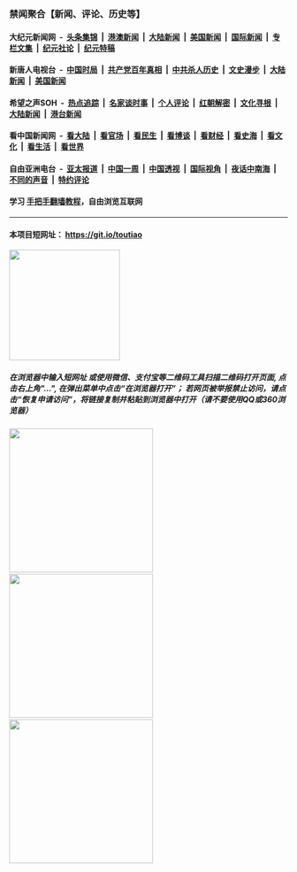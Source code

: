 ### 禁闻聚合【新闻、评论、历史等】

#### 大纪元新闻网 &nbsp;-&nbsp; [头条集锦](indexes/E头条集锦.md?t=02031844) &nbsp;|&nbsp; [港澳新闻](indexes/E港澳新闻.md?t=02031844)  &nbsp;|&nbsp; [大陆新闻](indexes/E大陆新闻.md?t=02031844) &nbsp;|&nbsp; [美国新闻](indexes/E美国新闻.md?t=02031844) &nbsp;|&nbsp; [国际新闻](indexes/E国际新闻.md?t=02031844) &nbsp;|&nbsp; [专栏文集](indexes/E专栏文集.md?t=02031844) &nbsp;|&nbsp; [纪元社论](indexes/E纪元社论.md?t=02031844) &nbsp;|&nbsp; [纪元特稿](indexes/E纪元特稿.md?t=02031844) 

#### 新唐人电视台 &nbsp;-&nbsp; [中国时局](indexes/N中国时局.md?t=02031844) &nbsp;|&nbsp; [共产党百年真相](indexes/N共产党百年真相.md?t=02031844) &nbsp;|&nbsp; [中共杀人历史](indexes/N中共杀人历史.md?t=02031844) &nbsp;|&nbsp; [文史漫步](indexes/N文史漫步.md?t=02031844) &nbsp;|&nbsp; [大陆新闻](indexes/N大陆新闻.md?t=02031844) &nbsp;|&nbsp; [美国新闻](indexes/N美国新闻.md?t=02031844)

#### 希望之声SOH &nbsp;-&nbsp; [热点追踪](indexes/H热点追踪.md?t=02031844) &nbsp;|&nbsp; [名家谈时事](indexes/H名家谈时事.md?t=02031844) &nbsp;|&nbsp; [个人评论](indexes/H个人评论.md?t=02031844)  &nbsp;|&nbsp; [红朝解密](indexes/H红朝解密.md?t=02031844) &nbsp;|&nbsp; [文化寻根](indexes/H文化寻根.md?t=02031844) &nbsp;|&nbsp; [大陆新闻](indexes/H大陆新闻.md?t=02031844) &nbsp;|&nbsp; [港台新闻](indexes/H港台新闻.md?t=02031844)

#### 看中国新闻网 &nbsp;-&nbsp; [看大陆](indexes/S看大陆.md?t=02031844) &nbsp;|&nbsp; [看官场](indexes/S看官场.md?t=02031844) &nbsp;|&nbsp; [看民生](indexes/S看民生.md?t=02031844)  &nbsp;|&nbsp; [看博谈](indexes/S看博谈.md?t=02031844) &nbsp;|&nbsp; [看财经](indexes/S看财经.md?t=02031844) &nbsp;|&nbsp; [看史海](indexes/S看史海.md?t=02031844) &nbsp;|&nbsp; [看文化](indexes/S看文化.md?t=02031844) &nbsp;|&nbsp; [看生活](indexes/S看生活.md?t=02031844) &nbsp;|&nbsp; [看世界](indexes/S看世界.md?t=02031844)

#### 自由亚洲电台 &nbsp;-&nbsp; [亚太报道](indexes/R亚太报道.md?t=02031844) &nbsp;|&nbsp; [中国一周](indexes/R中国一周.md?t=02031844) &nbsp;|&nbsp; [中国透视](indexes/R中国透视.md?t=02031844)  &nbsp;|&nbsp; [国际视角](indexes/R国际视角.md?t=02031844) &nbsp;|&nbsp; [夜话中南海](indexes/R夜话中南海.md?t=02031844) &nbsp;|&nbsp; [不同的声音](indexes/R不同的声音.md?t=02031844) &nbsp;|&nbsp; [特约评论](indexes/R特约评论.md?t=02031844)

#### 学习 [手把手翻墙教程](https://github.com/gfw-breaker/guides/wiki)，自由浏览互联网

----

#### 本项目短网址： https://git.io/toutiao
<img src="https://raw.githubusercontent.com/gfw-breaker/banned-news/master/scripts/img/qr.png" width="200px"/>  

##### 在浏览器中输入短网址 或使用微信、支付宝等二维码工具扫描二维码打开页面, 点击右上角"...", 在弹出菜单中点击“在浏览器打开”； 若网页被举报禁止访问，请点击“恢复申请访问”，将链接复制并粘贴到浏览器中打开（请不要使用QQ或360浏览器）

<img src="https://raw.githubusercontent.com/gfw-breaker/banned-news/master/scripts/img/1.png" width="260px"/> &nbsp; <img src="https://raw.githubusercontent.com/gfw-breaker/banned-news/master/scripts/img/2.png" width="260px"/> &nbsp; <img src="https://raw.githubusercontent.com/gfw-breaker/banned-news/master/scripts/img/3.png" width="260px"/>
